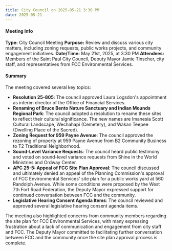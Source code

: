 ```yaml
---
title: City Council on 2025-05-21 3:30 PM
date: 2025-05-21
---
```

#### Meeting Info
**Type:** City Council Meeting
**Purpose:** Review and discuss various city matters, including zoning requests, public works projects, and community engagement initiatives.
**Date/Time:** May 21st, 2025, at 3:30 PM
**Attendees:** Members of the Saint Paul City Council, Deputy Mayor Jamie Tinscher, city staff, and representatives from FCC Environmental Services.

#### Summary

The meeting covered several key topics:

* **Resolution 25-805**: The council approved Laura Logsdon's appointment as interim director of the Office of Financial Services.
* **Renaming of Bruce Bento Nature Sanctuary and Indian Mounds Regional Park**: The council adopted a resolution to rename these sites to reflect their cultural significance. The new names are Imanesia Scott Cultural Landscape, Wechahapi (Cemetery), and Wakan Teepee (Dwelling Place of the Sacred).
* **Zoning Request for 959 Payne Avenue**: The council approved the rezoning of property at 959 Payne Avenue from B2 Community Business to T2 Traditional Neighborhood.
* **Sound-Level Variance Requests**: The council heard public testimony and voted on sound-level variance requests from Shine in the World Ministries and Ordway Center.
* **APC 25-5: Appeal of FCC Site Plan Approval**: The council discussed and ultimately denied an appeal of the Planning Commission's approval of FCC Environmental Services' site plan for a public works yard at 560 Randolph Avenue. While some conditions were proposed by the West 7th Fort Road Federation, the Deputy Mayor expressed support for continued conversation between FCC and the community.
* **Legislative Hearing Consent Agenda Items**: The council reviewed and approved several legislative hearing consent agenda items.

The meeting also highlighted concerns from community members regarding the site plan for FCC Environmental Services, with many expressing frustration about a lack of communication and engagement from city staff and FCC. The Deputy Mayor committed to facilitating further conversation between FCC and the community once the site plan approval process is complete.

